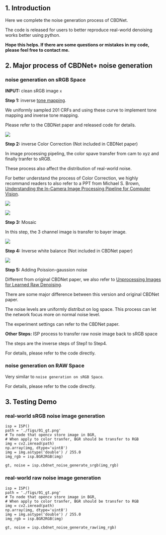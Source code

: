 ## 1. Introduction
Here we complete the noise generation process of CBDNet.

The code is released for users to better reproduce real-world denoising works better using python.

**Hope this helps. If there are some questions or mistakes in my code, please feel free to contact me.**

## 2. Major process of CBDNet+ noise generation

### noise generation on sRGB Space

**INPUT:** clean sRGB image ``x`` 

**Step 1:** inverse [tone mapping](https://en.wikipedia.org/wiki/Tone_mapping). 

We uniformly sampled 201 CRFs and using these curve to implement tone mapping and inverse tone mapping.

Please refer to the CBDNet paper and released code for details.

![](http://latex.codecogs.com/gif.latex?\\textbf{x}_L=\text{ICRFMap}(\\textbf{x}))

**Step 2:** inverse Color Correction (Not included in CBDNet paper)

In image processing pipeling, the color spave transfer from cam to xyz and finally tranfer to sRGB.

These process also affect the distribution of real-world noise.

For better understand the process of Color Correction, we highly recommand readers to also refer to a PPT from Michael S. Brown, [Understanding the In-Camera Image Processing Pipeline for Computer Vision](https://www.eecs.yorku.ca/~mbrown/CVPR2016_Brown.html).

![](http://latex.codecogs.com/gif.latex?\\textbf{x}_{\textbf{xyz}}=\text{RGB2XYZ}(\\textbf{x}_L))

![](http://latex.codecogs.com/gif.latex?\\textbf{x}_{\textbf{cam}}=\text{XYZ2CAM}(\\textbf{x}_{\textbf{xyz}}))

**Step 3:** Mosaic

In this step, the 3 channel image is transfer to bayer image.

![](http://latex.codecogs.com/gif.latex?\\textbf{x}_{\textbf{mosaic}}=\text{M}(\\textbf{x}_{\textbf{cam}}))

**Step 4:** Inverse white balance (Not included in CBDNet paper)

![](http://latex.codecogs.com/gif.latex?\\textbf{x}_{\textbf{mosaic}}=\textbf{x}_{\textbf{mosaic}}*\textbf{wb}_{\textbf{mask}}^{-1})

**Step 5:** Adding Poission-gaussion noise

Different from original CBDNet paper, we also refer to [Unprocessing Images for Learned Raw Denoising](https://arxiv.org/pdf/1811.11127.pdf).

There are some major difference between this version and original CBDNet paper.

The noise levels are uniformly distribut on log space. This process can let the network focus more on normal noise level. 

The experiment settings can refer to the CBDNet paper.

**Other Steps:** ISP process to transfer raw nosie image back to sRGB space

The steps are the inverse steps of Step1 to Step4.

For details, please refer to the code directly.

### noise generation on RAW Space

Very similar to ```noise generation on sRGB Space```.

For details, please refer to the code directly.

## 3. Testing Demo

### real-world sRGB noise image generation

```
isp = ISP()
path = './figs/01_gt.png'
# To node that opencv store image in BGR,
# When apply to color tranfer, BGR should be transfer to RGB
img = cv2.imread(path)
np.array(img, dtype='uint8')
img = img.astype('double') / 255.0
img_rgb = isp.BGR2RGB(img)

gt, noise = isp.cbdnet_noise_generate_srgb(img_rgb)
```

### real-world raw noise image generation

```
isp = ISP()
path = './figs/01_gt.png'
# To node that opencv store image in BGR,
# When apply to color tranfer, BGR should be transfer to RGB
img = cv2.imread(path)
np.array(img, dtype='uint8')
img = img.astype('double') / 255.0
img_rgb = isp.BGR2RGB(img)

gt, noise = isp.cbdnet_noise_generate_raw(img_rgb)
```

